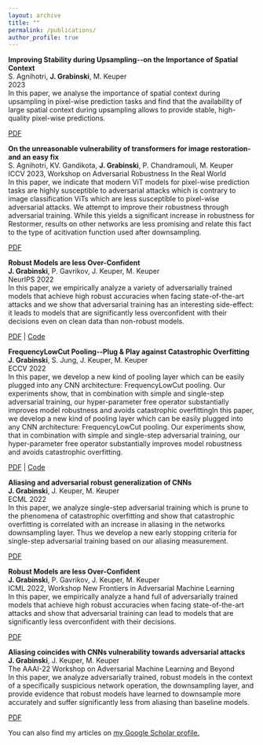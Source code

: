 ```yaml
---
layout: archive
title: ""
permalink: /publications/
author_profile: true
---
```


**Improving Stability during Upsampling--on the Importance of Spatial Context**     
S. Agnihotri, **J. Grabinski**, M. Keuper   
2023    
In this paper, we analyse the importance of spatial context during upsampling in pixel-wise prediction tasks and find that the availability of large spatial context during upsampling allows to provide stable, high-quality pixel-wise predictions.

[PDF](https://arxiv.org/pdf/2311.17524)


**On the unreasonable vulnerability of transformers for image restoration-and an easy fix**     
S. Agnihotri, KV. Gandikota, **J. Grabinski**, P. Chandramouli, M. Keuper       
ICCV 2023, Workshop on Adversarial Robustness In the Real World     
In this paper, we indicate that modern ViT models for pixel-wise prediction tasks are highly susceptible to adversarial attacks which is contrary to image classification ViTs which are less susceptible to pixel-wise adversarial attacks. We attempt to improve their robustness through adversarial training. While this yields a significant increase in robustness for Restormer, results on other networks are less promising and relate this fact to the type of acitivation function used after downsampling.

[PDF](https://openaccess.thecvf.com/content/ICCV2023W/AROW/papers/Agnihotri_On_the_Unreasonable_Vulnerability_of_Transformers_for_Image_Restoration_-_ICCVW_2023_paper.pdf)


**Robust Models are less Over-Confident**  
**J. Grabinski**, P. Gavrikov, J. Keuper, M. Keuper    
NeurIPS 2022  
In this paper, we empirically analyze a variety of adversarially trained models that achieve high robust accuracies when facing state-of-the-art attacks and we show that adversarial training has an interesting side-effect: it leads to models that are significantly less overconfident with their decisions even on clean data than non-robust models. 

[PDF](https://openreview.net/forum?id=5K3uopkizS) |  [Code](https://github.com/GeJulia/robustness_confidences_evaluation)


**FrequencyLowCut Pooling--Plug & Play against Catastrophic Overfitting**  
**J. Grabinski**, S. Jung, J. Keuper, M. Keuper    
ECCV 2022  
In this paper, we develop a new kind of pooling layer which can be easily plugged into any CNN architecture: FrequencyLowCut pooling. Our experiments show, that in combination with simple and single-step adversarial training, our hyper-parameter free operator substantially improves model robustness and avoids catastrophic overfittingIn this paper, we develop a new kind of pooling layer which can be easily plugged into any CNN architecture: FrequencyLowCut pooling. Our experiments show, that in combination with simple and single-step adversarial training, our hyper-parameter free operator substantially improves model robustness and avoids catastrophic overfitting. 

[PDF](https://www.ecva.net/papers/eccv_2022/papers_ECCV/papers/136740036.pdf) |  [Code](https://github.com/GeJulia/flc_pooling)

**Aliasing and adversarial robust generalization of CNNs**  
**J. Grabinski**, J. Keuper, M. Keuper    
ECML 2022  
In this paper, we analyze single-step adversarial training which is prune to the phenomena of catastrophic overfitting and show that catastrophic overfitting is correlated with an increase in aliasing in the networks downsampling layer. Thus we develop a new early stopping criteria for single-step adversarial training based on our aliasing measurement.  

[PDF](https://link.springer.com/article/10.1007/s10994-022-06222-8) 

**Robust Models are less Over-Confident**  
**J. Grabinski**, P. Gavrikov, J. Keuper, M. Keuper    
ICML 2022, Workshop New Frontiers in Adversarial Machine Learning   
In this paper, we empirically analyze a hand full of adversarially trained models that achieve high robust accuracies when facing state-of-the-art attacks and show that adversarial training can lead to models that are significantly less overconfident with their decisions.  

[PDF](https://arxiv.org/pdf/2210.05938.pdf) 

**Aliasing coincides with CNNs vulnerability towards adversarial attacks**  
**J. Grabinski**, J. Keuper, M. Keuper    
The AAAI-22 Workshop on Adversarial Machine Learning and Beyond    
In this paper, we analyze adversarially trained, robust models in the context of a specifically suspicious network operation, the downsampling layer, and provide evidence that robust models have learned to downsample more accurately and suffer significantly less from aliasing than baseline models.  

[PDF](https://openreview.net/forum?id=vKc1mLxBebP) 

You can also find my articles on <u><a href="{{author.googlescholar}}">my Google Scholar profile</a>.</u>


